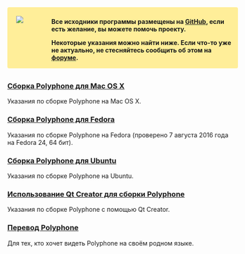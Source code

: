 <div style="background-color:#FFEE99;padding:10px 10px 2px 10px;width:100%;font-weight:bold;border-radius:4px;margin-bottom:30px">
<img src="images/github.png" style="float:left;margin:10px 0 0 10px">
<div style="margin:5px 0 0 90px">
<p>Все исходники программы размещены на <a href="https://github.com/davy7125/polyphone" target="_blank">GitHub</a>, если есть желание, вы можете помочь проекту.</p>
<p>Некоторые указания можно найти ниже. Если что-то уже не актуально, не стесняйтесь сообщить об этом на <a href="https://www.polyphone-soundfonts.com/en/forum">форуме</a>.</p>
</div>
</div>

### [Сборка Polyphone для Mac OS X](development/building-polyphone-for-mac-os-x.md)

Указания по сборке Polyphone на Mac OS X.

### [Сборка Polyphone для Fedora](development/building-polyphone-for-fedora.md)

Указания по сборке Polyphone на Fedora (проверено 7 августа 2016 года на Fedora 24, 64 бит).

### [Сборка Polyphone для Ubuntu](development/building-polyphone-for-ubuntu.md)

Указания по сборке Polyphone на Ubuntu.

### [Использование Qt Creator для сборки Polyphone](development/using-qt-creator-to-build-polyphone.md)

Указания по сборке Polyphone с помощью Qt Creator.

### [Перевод Polyphone](development/translate-polyphone.md)

Для тех, кто хочет видеть Polyphone на своём родном языке.